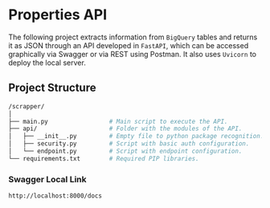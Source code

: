# Properties API

The following project extracts information from `BigQuery` tables and returns it as JSON through an API developed in `FastAPI`, which can be accessed graphically via Swagger or via REST using Postman. It also uses `Uvicorn` to deploy the local server.

## Project Structure

```bash
/scrapper/
│
├── main.py                 # Main script to execute the API.
├── api/                    # Folder with the modules of the API.
│   ├── __init__.py         # Empty file to python package recognition.
│   ├── security.py         # Script with basic auth configuration.
│   └── endpoint.py         # Script with endpoint configuration.
└── requirements.txt        # Required PIP libraries.
```

### Swagger Local Link
```http://localhost:8000/docs```